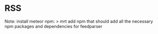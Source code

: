 RSS
===

Note:  install meteor npm: > mrt add npm
that should add all the necessary npm packages and dependencies for feedparser
